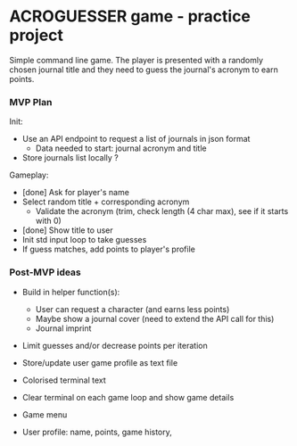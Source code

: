 # ACROGUESSER game - practice project

Simple command line game. The player is presented with a randomly chosen journal
title and they need to guess the journal's acronym to earn points.

### MVP Plan

Init:

- Use an API endpoint to request a list of journals in json format
	- Data needed to start: journal acronym and title
- Store journals list locally ?

Gameplay:

- [done] Ask for player's name
- Select random title + corresponding acronym
	- Validate the acronym (trim, check length (4 char max), see if it starts with 0)
- [done] Show title to user
- Init std input loop to take guesses
- If guess matches, add points to player's profile

### Post-MVP ideas

- Build in helper function(s):
	- User can request a character (and earns less points)
	- Maybe show a journal cover (need to extend the API call for this)
	- Journal imprint
- Limit guesses and/or decrease points per iteration
- Store/update user game profile as text file
- Colorised terminal text
- Clear terminal on each game loop and show game details

- Game menu
- User profile: name, points, game history,
